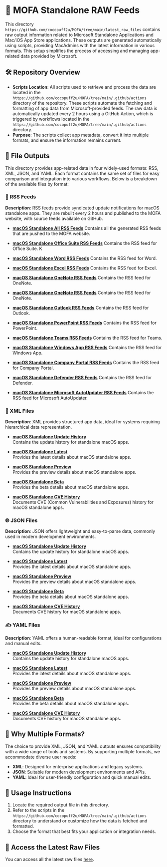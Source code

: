 # 📂 MOFA Standalone RAW Feeds

This directory `https://github.com/cocopuff2u/MOFA/tree/main/latest_raw_files` contains raw output information related to Microsoft Standalone Applications and Mac/iOS App Store applications. These outputs are generated automatically using scripts, providing MacAdmins with the latest information in various formats. This setup simplifies the process of accessing and managing app-related data provided by Microsoft.

## 🛠️ Repository Overview

- **Scripts Location**: All scripts used to retrieve and process the data are located in the `https://github.com/cocopuff2u/MOFA/tree/main/.github/actions` directory of the repository. These scripts automate the fetching and formatting of app data from Microsoft-provided feeds. The raw data is automatically updated every 2 hours using a GitHub Action, which is triggered by workflows located in the `https://github.com/cocopuff2u/MOFA/tree/main/.github/actions` directory.
- **Purpose**: The scripts collect app metadata, convert it into multiple formats, and ensure the information remains current.

## 📄 File Outputs  

This directory provides app-related data in four widely-used formats: RSS, XML, JSON, and YAML. Each format contains the same set of files for easy comparison and integration into various workflows. Below is a breakdown of the available files by format:

### 📰 RSS Feeds
**Description**: RSS feeds provide syndicated update notifications for macOS standalone apps. They are rebuilt every 2 hours and published to the MOFA website, with source feeds available on GitHub.

- **[macOS Standalone All RSS Feeds](https://github.com/cocopuff2u/MOFA/tree/main/latest_raw_files/macos_standalone_rss)**
  Contains all the generated RSS feeds that are pushed to the MOFA website.

- **[macOS Standalone Office Suite RSS Feeds](https://mofa.cocolabs.dev/rss_feeds/office_suite_rss.xml)**
  Contains the RSS feed for Office Suite. K

- **[macOS Standalone Word RSS Feeds](https://mofa.cocolabs.dev/rss_feeds/word_rss.xml)**
  Contains the RSS feed for Word.

- **[macOS Standalone Excel RSS Feeds](https://mofa.cocolabs.dev/rss_feeds/excel_rss.xml)**
  Contains the RSS feed for Excel.

- **[macOS Standalone OneNote RSS Feeds](https://mofa.cocolabs.dev/rss_feeds/onenote_rss.xml)**
  Contains the RSS feed for OneNote.

- **[macOS Standalone OneNote RSS Feeds](https://mofa.cocolabs.dev/rss_feeds/onenote_rss.xml)**
  Contains the RSS feed for OneNote.

- **[macOS Standalone Outlook RSS Feeds](https://mofa.cocolabs.dev/rss_feeds/outlook_rss.xml)**
  Contains the RSS feed for Outlook.

- **[macOS Standalone PowerPoint RSS Feeds](https://mofa.cocolabs.dev/rss_feeds/powerpoint_rss.xml)**
  Contains the RSS feed for PowerPoint.

- **[macOS Standalone Teams RSS Feeds](https://mofa.cocolabs.dev/rss_feeds/teams_rss.xml)**
  Contains the RSS feed for Teams.

- **[macOS Standalone Windows App RSS Feeds](https://mofa.cocolabs.dev/rss_feeds/windows_app_rss.xml)**
  Contains the RSS feed for Windows App.

- **[macOS Standalone Company Portal RSS Feeds](https://mofa.cocolabs.dev/rss_feeds/company_portal_rss.xml)**
  Contains the RSS feed for Company Portal.

- **[macOS Standalone Defender RSS Feeds](https://mofa.cocolabs.dev/rss_feeds/defender_for_endpoint_rss.xml)**
  Contains the RSS feed for Defender.

- **[macOS Standalone Microsoft AutoUpdater RSS Feeds](https://mofa.cocolabs.dev/rss_feeds/mau_rss.xml)**
  Contains the RSS feed for Microsoft AutoUpdater.

### 🧩 XML Files  
**Description**: XML provides structured app data, ideal for systems requiring hierarchical data representation.  

- **[macOS Standalone Update History](https://github.com/cocopuff2u/MOFA/blob/main/latest_raw_files/macos_standalone_update_history.xml)**  
  Contains the update history for standalone macOS apps.  

- **[macOS Standalone Latest](https://github.com/cocopuff2u/MOFA/blob/main/latest_raw_files/macos_standalone_latest.xml)**  
  Provides the latest details about macOS standalone apps.  

- **[macOS Standalone Preview](https://github.com/cocopuff2u/MOFA/blob/main/latest_raw_files/macos_standalone_preview.xml)**  
  Provides the preview details about macOS standalone apps.  

- **[macOS Standalone Beta](https://github.com/cocopuff2u/MOFA/blob/main/latest_raw_files/macos_standalone_beta.xml)**  
  Provides the beta details about macOS standalone apps.  

- **[macOS Standalone CVE History](https://github.com/cocopuff2u/MOFA/blob/main/latest_raw_files/mac_standalone_cve_history.xml)**  
  Documents CVE (Common Vulnerabilities and Exposures) history for macOS standalone apps.  

### 🌐 JSON Files  
**Description**: JSON offers lightweight and easy-to-parse data, commonly used in modern development environments.  

- **[macOS Standalone Update History](https://github.com/cocopuff2u/MOFA/blob/main/latest_raw_files/macos_standalone_update_history.json)**  
  Contains the update history for standalone macOS apps.  

- **[macOS Standalone Latest](https://github.com/cocopuff2u/MOFA/blob/main/latest_raw_files/macos_standalone_latest.json)**  
  Provides the latest details about macOS standalone apps.  

- **[macOS Standalone Preview](https://github.com/cocopuff2u/MOFA/blob/main/latest_raw_files/macos_standalone_preview.jsonl)**  
  Provides the preview details about macOS standalone apps.  

- **[macOS Standalone Beta](https://github.com/cocopuff2u/MOFA/blob/main/latest_raw_files/macos_standalone_beta.json)**  
  Provides the beta details about macOS standalone apps.  

- **[macOS Standalone CVE History](https://github.com/cocopuff2u/MOFA/blob/main/latest_raw_files/mac_standalone_cve_history.json)**  
  Documents CVE history for macOS standalone apps.  

### ✍️ YAML Files  
**Description**: YAML offers a human-readable format, ideal for configurations and manual edits.  

- **[macOS Standalone Update History](https://github.com/cocopuff2u/MOFA/blob/main/latest_raw_files/macos_standalone_update_history.yaml)**  
  Contains the update history for standalone macOS apps.  

- **[macOS Standalone Latest](https://github.com/cocopuff2u/MOFA/blob/main/latest_raw_files/macos_standalone_latest.yaml)**  
  Provides the latest details about macOS standalone apps.  

- **[macOS Standalone Preview](https://github.com/cocopuff2u/MOFA/blob/main/latest_raw_files/macos_standalone_preview.yaml)**  
  Provides the preview details about macOS standalone apps.  

- **[macOS Standalone Beta](https://github.com/cocopuff2u/MOFA/blob/main/latest_raw_files/macos_standalone_beta.yaml)**  
  Provides the beta details about macOS standalone apps.  

- **[macOS Standalone CVE History](https://github.com/cocopuff2u/MOFA/blob/main/latest_raw_files/mac_standalone_cve_history.yaml)**  
  Documents CVE history for macOS standalone apps.  

## 🌟 Why Multiple Formats?

The choice to provide XML, JSON, and YAML outputs ensures compatibility with a wide range of tools and systems. By supporting multiple formats, we accommodate diverse user needs:

- **XML**: Designed for enterprise applications and legacy systems.
- **JSON**: Suitable for modern development environments and APIs.
- **YAML**: Ideal for user-friendly configuration and quick manual edits.

## 📌 Usage Instructions

1. Locate the required output file in this directory.
2. Refer to the scripts in the `https://github.com/cocopuff2u/MOFA/tree/main/.github/actions` directory to understand or customize how the data is fetched and formatted.
3. Choose the format that best fits your application or integration needs.

## 🔗 Access the Latest Raw Files

You can access all the latest raw files [here](https://github.com/cocopuff2u/MOFA/tree/main/latest_raw_files).

